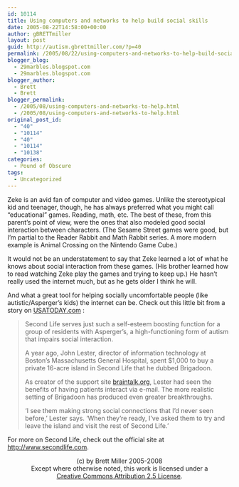```yaml
---
id: 10114
title: Using computers and networks to help build social skills
date: 2005-08-22T14:58:00+00:00
author: gBRETTmiller
layout: post
guid: http://autism.gbrettmiller.com/?p=40
permalink: /2005/08/22/using-computers-and-networks-to-help-build-social-skills/
blogger_blog:
  - 29marbles.blogspot.com
  - 29marbles.blogspot.com
blogger_author:
  - Brett
  - Brett
blogger_permalink:
  - /2005/08/using-computers-and-networks-to-help.html
  - /2005/08/using-computers-and-networks-to-help.html
original_post_id:
  - "40"
  - "10114"
  - "40"
  - "10114"
  - "10138"
categories:
  - Pound of Obscure
tags:
  - Uncategorized
---
```

Zeke is an avid fan of computer and video games. Unlike the stereotypical kid and teenager, though, he has always preferred what you might call &#8220;educational&#8221; games. Reading, math, etc. The best of these, from this parent&#8217;s point of view, were the ones that also modeled good social interaction between characters. (The Sesame Street games were good, but I&#8217;m partial to the Reader Rabbit and Math Rabbit series. A more modern example is Animal Crossing on the Nintendo Game Cube.) 

It would not be an understatement to say that Zeke learned a lot of what he knows about social interaction from these games. (His brother learned how to read watching Zeke play the games and trying to keep up.) He hasn&#8217;t really used the internet much, but as he gets older I think he will.

And what a great tool for helping socially uncomfortable people (like autistic/Asperger&#8217;s kids) the internet can be. Check out this little bit from a story on [USATODAY.com](http://www.usatoday.com/life/lifestyle/2005-08-21-virtual-utopia_x.htm) : 

> Second Life serves just such a self-esteem boosting function for a group of residents with Asperger&#8217;s, a high-functioning form of autism that impairs social interaction.
> 
> A year ago, John Lester, director of information technology at Boston&#8217;s Massachusetts General Hospital, spent $1,000 to buy a private 16-acre island in Second Life that he dubbed Brigadoon.
> 
> As creator of the support site [braintalk.org](http://braintalk.org), Lester had seen the benefits of having patients interact via e-mail. The more realistic setting of Brigadoon has produced even greater breakthroughs.
> 
> &#8216;I see them making strong social connections that I&#8217;d never seen before,&#8217; Lester says. &#8216;When they&#8217;re ready, I&#8217;ve asked them to try and leave the island and visit the rest of Second Life.&#8217;

For more on Second Life, check out the official site at <http://www.secondlife.com>.

<div class="blogger-post-footer">
  <p align="center">
    (c) by Brett Miller 2005-2008<br /> Except where otherwise noted, this work is licensed under a<br /> <a href="http://creativecommons.org/licenses/by/2.5/" rel="license">Creative Commons Attribution 2.5 License</a>.
  </p>
</div>
